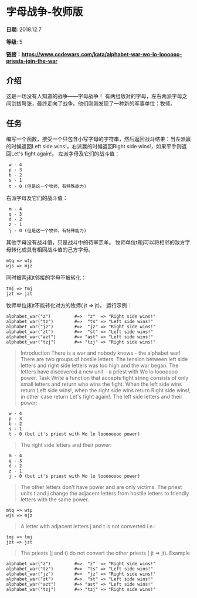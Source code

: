 # 字母战争-牧师版

**日期**: 2018.12.7

**等级**: 5

**链接：https://www.codewars.com/kata/alphabet-war-wo-lo-loooooo-priests-join-the-war**

## 介绍
这是一场没有人知道的战争——字母战争！
有两组敌对的字母，左右两派字母之间剑拔弩张，最终走向了战争。他们刚刚发现了一种新的军事单位：牧师。

## 任务
编写一个函数，接受一个只包含小写字母的字符串，然后返回战斗结果：当左派赢的时候返回Left side wins!，右派赢的时候返回Right side wins!，如果平手则返回Let's fight again!。
左派字母及它们的战斗值：
```
 w - 4
 p - 3 
 b - 2
 s - 1
 t - 0 (但是这一个牧师，有特殊能力)
```
右派字母及它们的战斗值：
```
 m - 4
 q - 3 
 d - 2
 z - 1
 j - 0 (但是这一个牧师，有特殊能力)
```
其他字母没有战斗值，只是战斗中的待宰羔羊。
牧师单位t和j可以将相邻的敌方字母转化成具有相同战斗值的己方字母。
```
mtq => wtp
wjs => mjz
```
同时被两j和t邻接的字母不被转化：
```
tmj => tmj
jzt => jzt
```
牧师单位j和t不能转化对方的牧师( jt => jt)。
运行示例：
```
alphabet_war("z")         #=>  "z"  => "Right side wins!"
alphabet_war("tz")        #=>  "ts" => "Left side wins!" 
alphabet_war("jz")        #=>  "jz" => "Right side wins!" 
alphabet_war("zt")        #=>  "st" => "Left side wins!" 
alphabet_war("azt")       #=> "ast" => "Left side wins!"
alphabet_war("tzj")       #=> "tzj" => "Right side wins!"
```


> Introduction
There is a war and nobody knows - the alphabet war!
There are two groups of hostile letters. The tension between left side letters and right side letters was too high and the war began. The letters have discovered a new unit - a priest with Wo lo looooooo power.
Task
Write a function that accepts fight string consists of only small letters and return who wins the fight. When the left side wins return Left side wins!, when the right side wins return Right side wins!, in other case return Let's fight again!.
The left side letters and their power:
```
 w - 4
 p - 3 
 b - 2
 s - 1
 t - 0 (but it's priest with Wo lo loooooooo power)
```
> The right side letters and their power:
```
 m - 4
 q - 3 
 d - 2
 z - 1
 j - 0 (but it's priest with Wo lo loooooooo power)
```
> The other letters don't have power and are only victims.
The priest units t and j change the adjacent letters from hostile letters to friendly letters with the same power.
```
mtq => wtp
wjs => mjz
```
> A letter with adjacent letters j and t is not converted i.e.:
```
tmj => tmj
jzt => jzt
```
> The priests (j and t) do not convert the other priests ( jt => jt).
> Example
```
alphabet_war("z")         #=>  "z"  => "Right side wins!"
alphabet_war("tz")        #=>  "ts" => "Left side wins!" 
alphabet_war("jz")        #=>  "jz" => "Right side wins!" 
alphabet_war("zt")        #=>  "st" => "Left side wins!" 
alphabet_war("azt")       #=> "ast" => "Left side wins!"
alphabet_war("tzj")       #=> "tzj" => "Right side wins!"
```